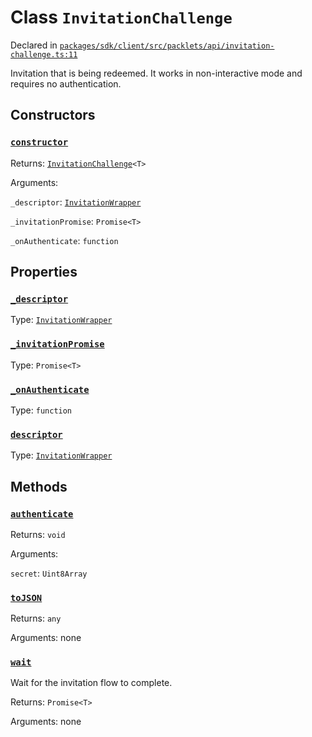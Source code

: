 # Class `InvitationChallenge`
Declared in [`packages/sdk/client/src/packlets/api/invitation-challenge.ts:11`](https://github.com/dxos/protocols/blob/main/packages/sdk/client/src/packlets/api/invitation-challenge.ts#L11)


Invitation that is being redeemed.
It works in non-interactive mode and requires no authentication.

## Constructors
### [`constructor`](https://github.com/dxos/protocols/blob/main/packages/sdk/client/src/packlets/api/invitation-challenge.ts#L12)


Returns: [`InvitationChallenge`](/api/@dxos/client/classes/InvitationChallenge)`<T>`

Arguments: 

`_descriptor`: [`InvitationWrapper`](/api/@dxos/client/classes/InvitationWrapper)

`_invitationPromise`: `Promise<T>`

`_onAuthenticate`: `function`

## Properties
### [`_descriptor`](https://github.com/dxos/protocols/blob/main/packages/sdk/client/src/packlets/api/invitation-challenge.ts#L13)
Type: [`InvitationWrapper`](/api/@dxos/client/classes/InvitationWrapper)
### [`_invitationPromise`](https://github.com/dxos/protocols/blob/main/packages/sdk/client/src/packlets/api/invitation-challenge.ts#L14)
Type: `Promise<T>`
### [`_onAuthenticate`](https://github.com/dxos/protocols/blob/main/packages/sdk/client/src/packlets/api/invitation-challenge.ts#L15)
Type: `function`
### [`descriptor`](https://github.com/dxos/protocols/blob/main/packages/sdk/client/src/packlets/api/invitation-challenge.ts#L22)
Type: [`InvitationWrapper`](/api/@dxos/client/classes/InvitationWrapper)

## Methods
### [`authenticate`](https://github.com/dxos/protocols/blob/main/packages/sdk/client/src/packlets/api/invitation-challenge.ts#L27)


Returns: `void`

Arguments: 

`secret`: `Uint8Array`
### [`toJSON`](https://github.com/dxos/protocols/blob/main/packages/sdk/client/src/packlets/api/invitation-challenge.ts#L18)


Returns: `any`

Arguments: none
### [`wait`](https://github.com/dxos/protocols/blob/main/packages/sdk/client/src/packlets/api/invitation-challenge.ts#L34)


Wait for the invitation flow to complete.

Returns: `Promise<T>`

Arguments: none